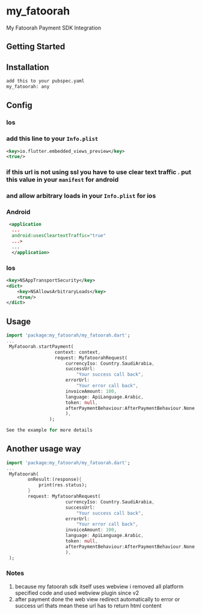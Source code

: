 # my_fatoorah

My Fatoorah Payment SDK Integration

## Getting Started

## Installation

```bash
add this to your pubspec.yaml
my_fatoorah: any
```

## Config

### Ios

### add this line to your `Info.plist`

```xml
<key>io.flutter.embedded_views_preview</key>
<true/>
```

### if this url is not using ssl you have to use clear text traffic . put this value in your `manifest` for android

### and allow arbitrary loads in your `Info.plist` for ios

### Android

```xml
 <application
  ...
  android:usesCleartextTraffic="true"
  ...>
  ...
  </application>
```

### Ios

```xml
<key>NSAppTransportSecurity</key>
<dict>
    <key>NSAllowsArbitraryLoads</key>
    <true/>
</dict>
```

## Usage

```dart
import 'package:my_fatoorah/my_fatoorah.dart';
...
 MyFatoorah.startPayment(
                  context: context,
                  request: MyfatoorahRequest(
                      currencyIso: Country.SaudiArabia,
                      successUrl:
                          "Your success call back",
                      errorUrl:
                          "Your error call back",
                      invoiceAmount: 100,
                      language: ApiLanguage.Arabic,
                      token: null,
                      afterPaymentBehaviour:AfterPaymentBehaviour.None, //See the describe for this property for more details
                      ),
                );

See the example for more details
```
## Another usage way
```dart
import 'package:my_fatoorah/my_fatoorah.dart';
...
 MyFatoorah(
        onResult:(response){
            print(res.status);
        }
        request: MyfatoorahRequest(
                      currencyIso: Country.SaudiArabia,
                      successUrl:
                          "Your success call back",
                      errorUrl:
                          "Your error call back",
                      invoiceAmount: 100,
                      language: ApiLanguage.Arabic,
                      token: null,
                      afterPaymentBehaviour:AfterPaymentBehaviour.None, //See the describe for this property for more details
                      ),
 );
```

### Notes

1. because my fatoorah sdk itself uses webview i removed all platform specified code and used webview plugin since v2
2. after payment done the web view redirect automatically to error or success url thats mean these url has to return html content
